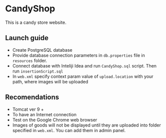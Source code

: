 # CandyShop

This is a candy store website. 

## Launch guide

* Create PostgreSQL database
* Provide database connection parameters in `db.properties` file in `resources` folder.
* Connect database with Inteliji Idea and run `CandyShop.sql` script. Then run `insertionScript.sql`
* In `web.xml` specify context param value of `upload.location` with your path, where images will be uploaded 

## Recomendations

* Tomcat ver 9 +
* To have an Internet connection
* Test on the Google Chrome web browser
* Images of goods will not be displayed until they are uploaded into folder specified in `web.xml`. 
  You can add them in admin panel.
  

